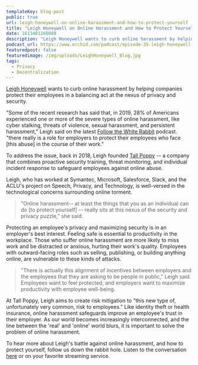 ```yaml
---
templateKey: blog-post
public: true
url: leigh-honeywell-on-online-harassment-and-how-to-protect-yourself
title: "Leigh Honeywell on Online Harassment and How to Protect Yourself"
date: 1613401260000
description: "Leigh Honeywell wants to curb online harassment by helping companies protect their employees in a balancing act at the nexus of privacy and security."
podcast_url: https://www.orchid.com/podcast/episode-35-leigh-honeywell
featuredpost: false
featuredimage: /img/uploads/LeighHoneywell_Blog.jpg
tags:
  - Privacy
  - Decentralization
---
```

[Leigh Honeywell](https://www.linkedin.com/in/hypatia/) wants to curb online harassment by helping companies protect their employees in a balancing act at the nexus of privacy and security.

"Some of the recent research has said that, in 2019, 28% of Americans experienced one or more of the severe types of online harassment, like cyber stalking, threats of violence, sexual harassment, and persistent harassment," Leigh said on the latest [Follow the White Rabbit](https://www.orchid.com/podcast/episode-35-leigh-honeywell) podcast. "there really is a role for employers to protect their employees who face [this abuse] in the course of their work."

To address the issue, back in 2018, Leigh founded [Tall Poppy](https://tallpoppy.com/) -- a company that combines proactive security training, threat monitoring, and individual incident response to safeguard employees against online abuse.

Leigh, who has worked at Symantec, Microsoft, Salesforce, Slack, and the ACLU's project on Speech, Privacy, and Technology, is well-versed in the technological concerns surrounding online torment.

> "Online harassment-- at least the things that you as an individual can do [to protect yourself] -- really sits at this nexus of the security and privacy puzzle," she said.

Protecting an employee's privacy and maximizing security is in an employer's best interest. Feeling safe is essential to productivity in the workplace. Those who suffer online harassment are more likely to miss work and be distracted or anxious, hurting their work's quality. Employees with outward-facing roles such as selling, publishing, or building anything online, are vulnerable to these kinds of attacks.

> "There is actually this alignment of incentives between employers and the employees that they are asking to be people in public," Leigh said. Employees want to feel protected, and employers want to maximize productivity with employee well-being.

At Tall Poppy, Leigh aims to create risk mitigation to "this new type of, unfortunately very common, risk to employees." Like identity theft or health insurance, online harassment safeguards improve an employee's trust in their employer. As our world becomes increasingly interconnected, and the line between the 'real' and 'online' world blurs, it is important to solve the problem of online harassment.

To hear more about Leigh's battle against online harassment, and how to protect yourself, follow us down the rabbit hole. Listen to the conversation [here](https://www.orchid.com/podcast/episode-35-leigh-honeywell) or on your favorite streaming service.